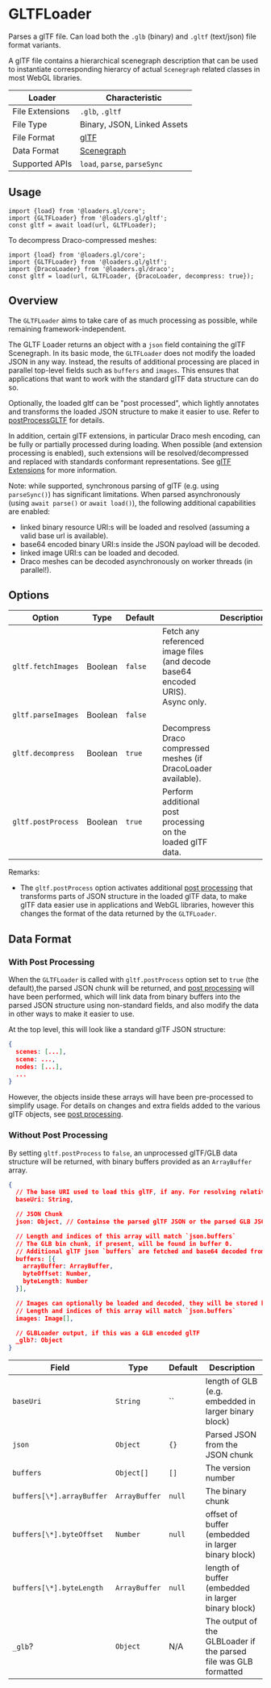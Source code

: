 # GLTFLoader

Parses a glTF file. Can load both the `.glb` (binary) and `.gltf` (text/json) file format variants.

A glTF file contains a hierarchical scenegraph description that can be used to instantiate corresponding hierarcy of actual `Scenegraph` related classes in most WebGL libraries.

| Loader          | Characteristic                                                             |
| --------------- | -------------------------------------------------------------------------- |
| File Extensions | `.glb`, `.gltf`                                                            |
| File Type       | Binary, JSON, Linked Assets                                                |
| File Format     | [glTF](https://github.com/KhronosGroup/glTF/tree/master/specification/2.0) |
| Data Format     | [Scenegraph](/docs/specifications/category-scenegraph)                     |
| Supported APIs  | `load`, `parse`, `parseSync`                                               |

## Usage

```
import {load} from '@loaders.gl/core';
import {GLTFLoader} from '@loaders.gl/gltf';
const gltf = await load(url, GLTFLoader);
```

To decompress Draco-compressed meshes:

```
import {load} from '@loaders.gl/core';
import {GLTFLoader} from '@loaders.gl/gltf';
import {DracoLoader} from '@loaders.gl/draco';
const gltf = load(url, GLTFLoader, {DracoLoader, decompress: true});
```

## Overview

The `GLTFLoader` aims to take care of as much processing as possible, while remaining framework-independent.

The GLTF Loader returns an object with a `json` field containing the glTF Scenegraph. In its basic mode, the `GLTFLoader` does not modify the loaded JSON in any way. Instead, the results of additional processing are placed in parallel top-level fields such as `buffers` and `images`. This ensures that applications that want to work with the standard glTF data structure can do so.

Optionally, the loaded gltf can be "post processed", which lightly annotates and transforms the loaded JSON structure to make it easier to use. Refer to [postProcessGLTF](docs/api-reference/gltf-loaders/gltf-extensions.md) for details.

In addition, certain glTF extensions, in particular Draco mesh encoding, can be fully or partially processed during loading. When possible (and extension processing is enabled), such extensions will be resolved/decompressed and replaced with standards conformant representations. See [glTF Extensions](docs/api-reference/gltf-loaders/gltf-extensions.md) for more information.

Note: while supported, synchronous parsing of glTF (e.g. using `parseSync()`) has significant limitations. When parsed asynchronously (using `await parse()` or `await load()`), the following additional capabilities are enabled:

- linked binary resource URI:s will be loaded and resolved (assuming a valid base url is available).
- base64 encoded binary URI:s inside the JSON payload will be decoded.
- linked image URI:s can be loaded and decoded.
- Draco meshes can be decoded asynchronously on worker threads (in parallel!).

## Options

| Option             | Type    | Default |                                                                                | Description |
| ------------------ | ------- | ------- | ------------------------------------------------------------------------------ | ----------- |
| `gltf.fetchImages` | Boolean | `false` | Fetch any referenced image files (and decode base64 encoded URIS). Async only. |
| `gltf.parseImages` | Boolean | `false` |
| `gltf.decompress`  | Boolean | `true`  | Decompress Draco compressed meshes (if DracoLoader available).                 |
| `gltf.postProcess` | Boolean | `true`  | Perform additional post processing on the loaded glTF data.                    |

Remarks:

- The `gltf.postProcess` option activates additional [post processing](docs/api-reference/post-process-gltf) that transforms parts of JSON structure in the loaded glTF data, to make glTF data easier use in applications and WebGL libraries, however this changes the format of the data returned by the `GLTFLoader`.

## Data Format

### With Post Processing

When the `GLTFLoader` is called with `gltf.postProcess` option set to `true` (the default),the parsed JSON chunk will be returned, and [post processing](docs/api-reference/post-process-gltf) will have been performed, which will link data from binary buffers into the parsed JSON structure using non-standard fields, and also modify the data in other ways to make it easier to use.

At the top level, this will look like a standard glTF JSON structure:

```json
{
  scenes: [...],
  scene: ...,
  nodes: [...],
  ...
}
```

However, the objects inside these arrays will have been pre-processed to simplify usage. For details on changes and extra fields added to the various glTF objects, see [post processing](docs/api-reference/post-process-gltf).

### Without Post Processing

By setting `gltf.postProcess` to `false`, an unprocessed glTF/GLB data structure will be returned, with binary buffers provided as an `ArrayBuffer` array.

```json
{
  // The base URI used to load this glTF, if any. For resolving relative uris to linked resources.
  baseUri: String,

  // JSON Chunk
  json: Object, // Containse the parsed glTF JSON or the parsed GLB JSON chunk

  // Length and indices of this array will match `json.buffers`
  // The GLB bin chunk, if present, will be found in buffer 0.
  // Additional glTF json `buffers` are fetched and base64 decoded from the JSON uri:s.
  buffers: [{
    arrayBuffer: ArrayBuffer,
    byteOffset: Number,
    byteLength: Number
  }],

  // Images can optionally be loaded and decoded, they will be stored here
  // Length and indices of this array will match `json.buffers`
  images: Image[],

  // GLBLoader output, if this was a GLB encoded glTF
  _glb?: Object
}
```

| Field                     | Type          | Default                                                   | Description                                                      |
| ------------------------- | ------------- | --------------------------------------------------------- | ---------------------------------------------------------------- |
| `baseUri`                 | `String`      | `` | length of GLB (e.g. embedded in larger binary block) |
| `json`                    | `Object`      | `{}`                                                      | Parsed JSON from the JSON chunk                                  |
| `buffers`                 | `Object[]`    | `[]`                                                      | The version number                                               |
| `buffers[\*].arrayBuffer` | `ArrayBuffer` | `null`                                                    | The binary chunk                                                 |
| `buffers[\*].byteOffset`  | `Number`      | `null`                                                    | offset of buffer (embedded in larger binary block)               |
| `buffers[\*].byteLength`  | `ArrayBuffer` | `null`                                                    | length of buffer (embedded in larger binary block)               |
| `_glb`?                   | `Object`      | N/A                                                       | The output of the GLBLoader if the parsed file was GLB formatted |
